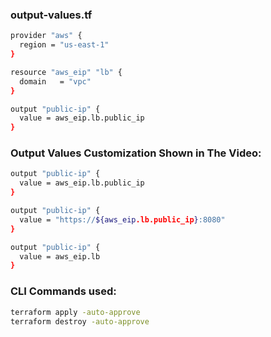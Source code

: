 ### output-values.tf

```sh
provider "aws" {
  region = "us-east-1"
}

resource "aws_eip" "lb" {
  domain   = "vpc"
}

output "public-ip" {
  value = aws_eip.lb.public_ip
}
```

### Output Values Customization Shown in The Video:

```sh
output "public-ip" {
  value = aws_eip.lb.public_ip
}
```

```sh
output "public-ip" {
  value = "https://${aws_eip.lb.public_ip}:8080"
}
```

```sh
output "public-ip" {
  value = aws_eip.lb
}
```

### CLI Commands used:
```sh
terraform apply -auto-approve
terraform destroy -auto-approve
```